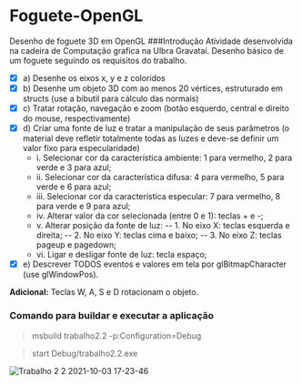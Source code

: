 # Foguete-OpenGL
Desenho de foguete 3D em OpenGL
###Introdução
Atividade desenvolvida na cadeira de Computação grafica na Ulbra Gravataí. Desenho básico de um foguete seguindo os requisitos do trabalho.

- [x] a) Desenhe os eixos x, y e z coloridos
- [x] b) Desenhe um objeto 3D com ao menos 20 vértices, estruturado em structs (use a bibutil para cálculo das normais)
- [x] c) Tratar rotação, navegação e zoom (botão esquerdo, central e direito do mouse, respectivamente)
- [x] d) Criar uma fonte de luz e tratar a manipulação de seus parâmetros (o material deve refletir totalmente todas as luzes e
   deve-se definir um valor fixo para especularidade)
	- i. Selecionar cor da característica ambiente: 1 para vermelho, 2 para verde e 3 para azul;
	- ii. Selecionar cor da característica difusa: 4 para vermelho, 5 para verde e 6 para azul;
	- iii. Selecionar cor da característica especular: 7 para vermelho, 8 para verde e 9 para azul;
	- iv. Alterar valor da cor selecionada (entre 0 e 1): teclas + e -;
	- v. Alterar posição da fonte de luz:
		-- 1. No eixo X: teclas esquerda e direita;
		-- 2. No eixo Y: teclas cima e baixo;
		-- 3. No eixo Z: teclas pageup e pagedown;
	- vi. Ligar e desligar fonte de luz: tecla espaço;
- [x] e) Descrever TODOS eventos e valores em tela por glBitmapCharacter (use glWindowPos).

**Adicional:** Teclas W, A, S e D rotacionam o objeto.

### Comando para buildar e executar a aplicação
> msbuild trabalho2.2 -p:Configuration=Debug

> start Debug/trabalho2.2.exe


![Trabalho 2 2 2021-10-03 17-23-46](https://user-images.githubusercontent.com/39543693/135771737-4f1b9e5b-9670-448b-ae7a-014ab6208b32.gif)

